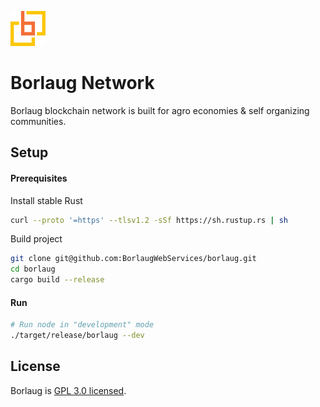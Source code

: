![Borlaug Logo](logo.png)

# Borlaug Network
Borlaug blockchain network is built for agro economies & self organizing communities.

## Setup

#### Prerequisites
Install stable Rust
```bash
curl --proto '=https' --tlsv1.2 -sSf https://sh.rustup.rs | sh
```

Build project
```bash
git clone git@github.com:BorlaugWebServices/borlaug.git
cd borlaug
cargo build --release
```

#### Run
```bash
# Run node in "development" mode
./target/release/borlaug --dev
```

## License
Borlaug is [GPL 3.0 licensed](LICENSE).

 
